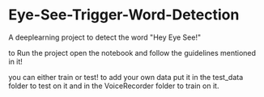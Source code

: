 # Eye-See-Trigger-Word-Detection
A deeplearning project to detect the word "Hey Eye See!" 

to Run the project open the notebook and follow the guidelines mentioned in it!

you can either train or test!
to add your own data put it in the test_data folder to test on it and in the VoiceRecorder folder to train on it.
